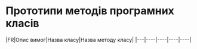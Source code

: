 # Прототипи методів програмних класів
|FR|Опис вимог|Назва класу|Назва методу класу|
|---|----|----|----|----|

